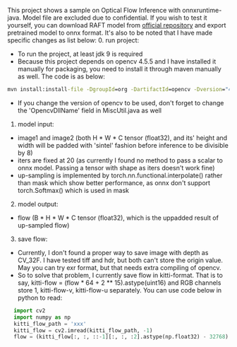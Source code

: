 This project shows a sample on Optical Flow Inference with onnxruntime-java.
Model file are excluded due to confidential.
If you wish to test it yourself, you can download RAFT model from
[official repository](https://github.com/princeton-vl/RAFT) and export
pretrained model to onnx format. It's also to be noted that I have
made specific changes as list below:
0. run project:
  - To run the project, at least jdk 9 is required
  - Because this project depends on opencv 4.5.5 and I have installed it manually for packaging,
you need to install it through maven manually as well. The code is as below:
```cmd
mvn install:install-file -DgroupId=org -DartifactId=opencv -Dversion="4.5.5" -Dpackaging="jar" -Dfile=<path-to-jar-file>
```
  - If you change the version of opencv to be used, don't forget to change the 'OpencvDllName' field in 
MiscUtil.java as well
1. model input: 
  - image1 and image2 (both H * W * C tensor (float32), and its' height and width
will be padded with 'sintel' fashion before inference to be divisible by 8)
  - iters are fixed at 20 (as currently I found no method to pass a
scalar to onnx model. Passing a tensor with shape as iters doesn't work
fine)
  - up-sampling is implemented by torch.nn.functional.interpolate() rather
than mask which show better performance, as onnx don't support 
torch.Softmax() which is used in mask
2. model output:
  - flow (B * H * W * C tensor (float32), which is the uppadded result of up-sampled 
flow)
3. save flow:
  - Currently, I don't found a proper way to save image with depth as CV_32F.
I have tested tiff and hdr, but both can't store the origin value. May you can try
exr format, but that needs extra compiling of opencv.
  - So to solve that problem, I currently save flow in kitti-format. That is to say, 
kitti-flow = (flow * 64 + 2 ** 15).astype(uint16) and RGB channels store 1, 
kitti-flow-v, kitti-flow-u separately. You can use code below in python to read:
```python
  import cv2
  import numpy as np
  kitti_flow_path = 'xxx'
  kitti_flow = cv2.imread(kitti_flow_path, -1)
  flow = (kitti_flow[:, :, ::-1][:, :, :2].astype(np.float32) - 32768) / 64 
```